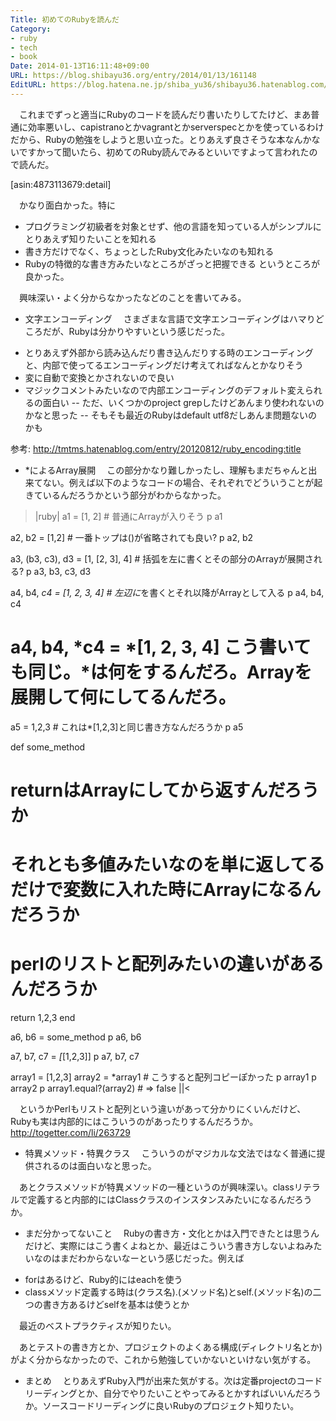 ```yaml
---
Title: 初めてのRubyを読んだ
Category:
- ruby
- tech
- book
Date: 2014-01-13T16:11:48+09:00
URL: https://blog.shibayu36.org/entry/2014/01/13/161148
EditURL: https://blog.hatena.ne.jp/shiba_yu36/shibayu36.hatenablog.com/atom/entry/12921228815716389330
---
```


　これまでずっと適当にRubyのコードを読んだり書いたりしてたけど、まあ普通に効率悪いし、capistranoとかvagrantとかserverspecとかを使っているわけだから、Rubyの勉強をしようと思い立った。とりあえず良さそうな本なんかないですかって聞いたら、初めてのRuby読んでみるといいですよって言われたので読んだ。

[asin:4873113679:detail]

　かなり面白かった。特に
- プログラミング初級者を対象とせず、他の言語を知っている人がシンプルにとりあえず知りたいことを知れる
- 書き方だけでなく、ちょっとしたRuby文化みたいなのも知れる
- Rubyの特徴的な書き方みたいなところがざっと把握できる
というところが良かった。

　興味深い・よく分からなかったなどのことを書いてみる。


* 文字エンコーディング
　さまざまな言語で文字エンコーディングはハマりどころだが、Rubyは分かりやすいという感じだった。
- とりあえず外部から読み込んだり書き込んだりする時のエンコーディングと、内部で使ってるエンコーディングだけ考えてればなんとかなりそう
- 変に自動で変換とかされないので良い
- マジックコメントみたいなので内部エンコーディングのデフォルト変えられるの面白い
-- ただ、いくつかのproject grepしたけどあんまり使われないのかなと思った
-- そもそも最近のRubyはdefault utf8だしあんま問題ないのかも

参考: http://tmtms.hatenablog.com/entry/20120812/ruby_encoding:title


* *によるArray展開
　この部分かなり難しかったし、理解もまだちゃんと出来てない。例えば以下のようなコードの場合、それぞれでどういうことが起きているんだろうかという部分がわからなかった。

>|ruby|
a1 = [1, 2] # 普通にArrayが入りそう
p a1

a2, b2 = [1,2] # 一番トップは()が省略されても良い?
p a2, b2

a3, (b3, c3), d3 = [1, [2, 3], 4] # 括弧を左に書くとその部分のArrayが展開される?
p a3, b3, c3, d3

a4, b4, *c4 = [1, 2, 3, 4] # 左辺に*を書くとそれ以降がArrayとして入る
p a4, b4, c4

# a4, b4, *c4 = *[1, 2, 3, 4] こう書いても同じ。*は何をするんだろ。Arrayを展開して何にしてるんだろ。

a5 = 1,2,3 # これは*[1,2,3]と同じ書き方なんだろうか
p a5

def some_method
  # returnはArrayにしてから返すんだろうか
  # それとも多値みたいなのを単に返してるだけで変数に入れた時にArrayになるんだろうか
  # perlのリストと配列みたいの違いがあるんだろうか
  return 1,2,3
end

a6, b6 = some_method
p a6, b6


a7, b7, c7 = *[*[1,2,3]]
p a7, b7, c7

array1 = [1,2,3]
array2 = *array1 # こうすると配列コピーぽかった
p array1
p array2
p array1.equal?(array2) # => false
||<

　というかPerlもリストと配列という違いがあって分かりにくいんだけど、Rubyも実は内部的にはこういうのがあったりするんだろうか。http://togetter.com/li/263729


* 特異メソッド・特異クラス
　こういうのがマジカルな文法ではなく普通に提供されるのは面白いなと思った。

　あとクラスメソッドが特異メソッドの一種というのが興味深い。classリテラルで定義すると内部的にはClassクラスのインスタンスみたいになるんだろうか。


* まだ分かってないこと
　Rubyの書き方・文化とかは入門できたとは思うんだけど、実際にはこう書くよねとか、最近はこういう書き方しないよねみたいなのはまだわからないなーという感じだった。例えば

- forはあるけど、Ruby的にはeachを使う
- classメソッド定義する時は(クラス名).(メソッド名)とself.(メソッド名)の二つの書き方あるけどselfを基本は使うとか

　最近のベストプラクティスが知りたい。

　あとテストの書き方とか、プロジェクトのよくある構成(ディレクトリ名とか)がよく分からなかったので、これから勉強していかないといけない気がする。


* まとめ
　とりあえずRuby入門が出来た気がする。次は定番projectのコードリーディングとか、自分でやりたいことやってみるとかすればいいんだろうか。ソースコードリーディングに良いRubyのプロジェクト知りたい。
